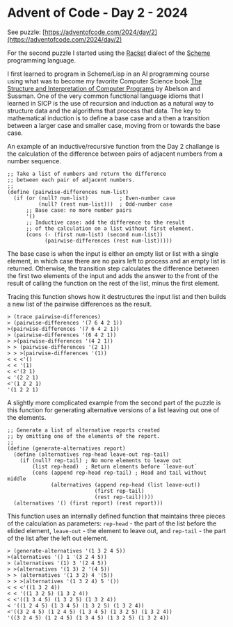 # Advent of Code - Day 2 - 2024

See puzzle: [https://adventofcode.com/2024/day/2](https://adventofcode.com/2024/day/2)

For the second puzzle I started using the
[Racket](https://www.racket-lang.org/) dialect of the
[Scheme](https://en.wikipedia.org/wiki/Scheme_(programming_language))
programming language.

I first learned to program in Scheme/Lisp in an AI programming course
using what was to become my favorite Computer Science book [The
Structure and Interpretation of Computer
Programs](https://mitp-content-server.mit.edu/books/content/sectbyfn/books_pres_0/6515/sicp.zip/index.html)
by Abelson and Sussman. One of the very common functional language
idioms that I learned in SICP is the use of recursion and induction as
a natural way to structure data and the algorithms that process that
data. The key to mathematical induction is to define a base case and a
then a transition between a larger case and smaller case, moving
from or towards the base case.

An example of an inductive/recursive function from the Day 2 challange
is the calculation of the difference between pairs of adjacent numbers
from a number sequence. 

```
;; Take a list of numbers and return the difference
;; between each pair of adjacent numbers.
;;
(define (pairwise-differences num-list)
  (if (or (null? num-list)          ; Even-number case
          (null? (rest num-list)))  ; Odd-number case
      ;; Base case: no more number pairs
      '()
      ;; Inductive case: add the difference to the result
      ;; of the calculation on a list without first element.
      (cons (- (first num-list) (second num-list))
            (pairwise-differences (rest num-list)))))
```

The base case is when the input is either an empty list or list with a
single element, in which case there are no pairs left to process and an
empty list is returned. Otherwise, the transition step calculates
the difference between the first two elements of the input and
adds the answer to the front of the result of calling the function
on the rest of the list, minus the first element.

Tracing this function shows how it destructures the input list and
then builds a new list of the pairwise differences as the result.

```
> (trace pairwise-differences)
> (pairwise-differences '(7 6 4 2 1))
>(pairwise-differences '(7 6 4 2 1))
> (pairwise-differences '(6 4 2 1))
> >(pairwise-differences '(4 2 1))
> > (pairwise-differences '(2 1))
> > >(pairwise-differences '(1))
< < <'()
< < '(1)
< <'(2 1)
< '(2 2 1)
<'(1 2 2 1)
'(1 2 2 1)
```

A slightly more complicated example from the second part of the puzzle
is this function for generating alternative versions of a list leaving
out one of the elements.

```
;; Generate a list of alternative reports created
;; by omitting one of the elements of the report.
;;
(define (generate-alternatives report)
  (define (alternatives rep-head leave-out rep-tail)
    (if (null? rep-tail) ; No more elements to leave out
        (list rep-head)  ; Return elements before `leave-out`
        (cons (append rep-head rep-tail) ; Head and tail without middle
              (alternatives (append rep-head (list leave-out))
                            (first rep-tail)
                            (rest rep-tail)))))
  (alternatives '() (first report) (rest report)))
```

This function uses an internally defined function that maintains three
pieces of the calculation as parameters: `rep-head` - the part of the
list before the elided element, `leave-out` - the element to leave
out, and `rep-tail` - the part of the list after the left out element.

```
> (generate-alternatives '(1 3 2 4 5))
>(alternatives '() 1 '(3 2 4 5))
> (alternatives '(1) 3 '(2 4 5))
> >(alternatives '(1 3) 2 '(4 5))
> > (alternatives '(1 3 2) 4 '(5))
> > >(alternatives '(1 3 2 4) 5 '())
< < <'((1 3 2 4))
< < '((1 3 2 5) (1 3 2 4))
< <'((1 3 4 5) (1 3 2 5) (1 3 2 4))
< '((1 2 4 5) (1 3 4 5) (1 3 2 5) (1 3 2 4))
<'((3 2 4 5) (1 2 4 5) (1 3 4 5) (1 3 2 5) (1 3 2 4))
'((3 2 4 5) (1 2 4 5) (1 3 4 5) (1 3 2 5) (1 3 2 4))
```

